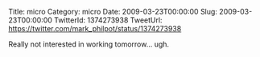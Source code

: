 Title: micro
Category: micro
Date: 2009-03-23T00:00:00
Slug: 2009-03-23T00:00:00
TwitterId: 1374273938
TweetUrl: https://twitter.com/mark_philpot/status/1374273938

Really not interested in working tomorrow... ugh.